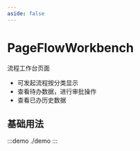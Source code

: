 ```yaml
---
aside: false
---
```


# PageFlowWorkbench

流程工作台页面

- 可发起流程按分类显示
- 查看待办数据，进行审批操作
- 查看已办历史数据

## 基础用法

:::demo
./demo
:::
